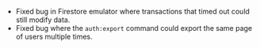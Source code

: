 * Fixed bug in Firestore emulator where transactions that timed out could still modify data.
* Fixed bug where the `auth:export` command could export the same page of users multiple times.
